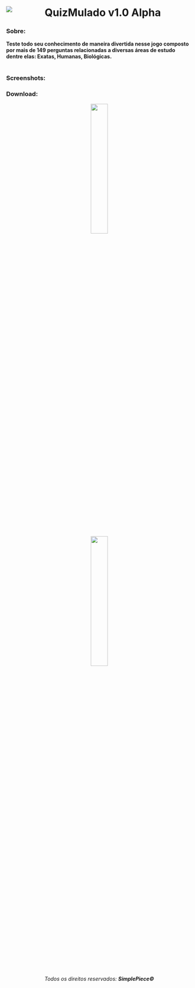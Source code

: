 <div align="center"> 
  <div> <a href="url"><img src=
"https://lh3.googleusercontent.com/waRslVNu3NbXAa7j_9nr1hsPy-RyabwwXANfrt00bpGG1TNDc5Tr3G0NVCpdVSzpkG706na5yd4=s180" 
                           align="left"></a> </div>
  <div> <h1 vertical-align: text-top><strong>QuizMulado v1.0 Alpha<strong></h1> </div>
</div>
  


<h3>Sobre:</h3> 
<b>Teste todo seu conhecimento de maneira divertida nesse jogo composto por mais de 149 perguntas 
relacionadas a diversas áreas de estudo dentre elas: Exatas, Humanas, Biológicas.</b>
<br></br>
<h3><strong>Screenshots:</h3>


<h3><strong>Download:</h3>
<div align="center"> 


<div>

<div style=”width:50%”><a href="https://play.google.com/store/apps/details?id=com.SimplePiece.QuizMulado"><img src=
"https://play.google.com/intl/en_us/badges/images/generic/en_badge_web_generic.png" 
width="30%" height="30%" href></a></div>

<div style=”width:50%”><a href="https://play.google.com/store/apps/details?id=com.SimplePiece.QuizMulado"><img src=
"https://play.google.com/intl/en_us/badges/images/generic/en_badge_web_generic.png" 
 width="30%" height="30%" href></a></div>

</div>



<div align="center"> 
  <h6>Todos os direitos reservados: <b>SimplePiece<b>©</h6>
</div>


